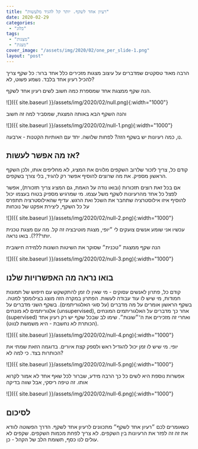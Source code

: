 ```yaml
---
title: "רעיון אחד לשקף. יותר קל להגיד מלעשות"
date: 2020-02-29
categories: 
 - "בלוג"
tags: 
 - "מצגות"
 - "מצגת"
cover_image: "/assets/img/2020/02/one_per_slide-1.png"
layout: "post"
---
```


הרבה מאוד טסקטים שמדברים על עיצוב מצגות מזכירים כלל אחד ברור: כל שקף צריך להכיל רעיון אחד בלבד. נשמע פשוט, לא?

הנה שקף ממצגת אחד שמספרת כמה חשוב לשים רעיון אחד לשקף.

![]({{ site.baseurl }}/assets/img/2020/02/null.png){:width="1000"}

והנה השקף הבא באותה המצגת, שמסביר למה זה חשוב

![]({{ site.baseurl }}/assets/img/2020/02/null-1.png){:width="1000"}

נו, כמה רעיונות יש בשקף הזה? לפחות שלושה. יחד עם האותיות הקטנות - ארבעה. 

## אז מה אפשר לעשות?

קודם כל, צריך לזכור שלרוב השקפים מלווים את המציג, לא מחליפים אותו, ולכן השקף הראשון מספיק. את מה שרוצים להוסיף אפשר רק להגיד, בלי צורך בשקפים.

אם בכל זאת רוצים תזכורות (ובואו נודה על האמת, גם המציג צריך תזכורת), אפשר לפצל כל אחד מהרעיונות לשקף משל עצמו. מי שמרגיש מספיק בטוח בעצמו יכול להוסיף איזו אילוסטרציה שתחבר את השכל ואת הרגש. עדיף שהאילוסטרציה תתפרס על כל השקף, ליצירת אפקט של נוכחות

![]({{ site.baseurl }}/assets/img/2020/02/null-2.png){:width="1000"}

עכשיו אני שומע אנשים צועקים לי ״יופי, מצגת מוטיבציה זה קל. מה עם מצגת טכנית יותר???). בואו נראה.

הנה שקף ממצגת ״טכנית״ שסוקר את השיטות השונות ללמידה חישובית

![]({{ site.baseurl }}/assets/img/2020/02/null-3.png){:width="1000"}

## בואו נראה מה האפשרויות שלנו

קודם כל, פתרון לאנשים עסוקים - מי שאין לו זמן להתקשקש עם חיפוש של תמונות חמודות, מי שיש לו עוד עבודה לעשות. הפתרון במקרה הזה מוצג בצילומסך למטה. בשקף הראשון אומרים על מה מדברים (על סוגי האלגוריתמים). בשקף השני מדברים על אלגוריתמים לא מונחים (unsupervised), אחר כך מדברים על האלגוריתמים המונחים (supervised) ואחרי זה מזכירים את ה־״שונות״. שימו לב שבכל שקף יש רק רעיון אחד (הכותרת לא נחשבת - היא משמשת לנווט).

![]({{ site.baseurl }}/assets/img/2020/02/null-4.png){:width="1000"}

יופי. מי שיש לו זמן יכול להגדיל ראש ולספק קצת איורים. בדוגמה הזאת שמתי את הכותרות בצד. כי למה לא?

![]({{ site.baseurl }}/assets/img/2020/02/null-5.png){:width="1000"}

אפשרות נוספת היא לשים כל כך הרבה מידע, שברור לכל שאף אחד לא אמור לקרוא אותו. זה טיפה ריסקי, אבל שווה בדיקה

![]({{ site.baseurl }}/assets/img/2020/02/null-6.png){:width="1000"}

## לסיכום

כשאומרים לכם ״רעיון אחד לשקף״ מתכוונים לרעיון אחד לשקף. הדרך הפשוטה לוודא את זה זה לפזר את הרעיונות בין השקפים. לא צריך לפחת מכמות השקפים. שקפים לא עולים לנו כסף, תשומת הלב של הקהל - כן.
